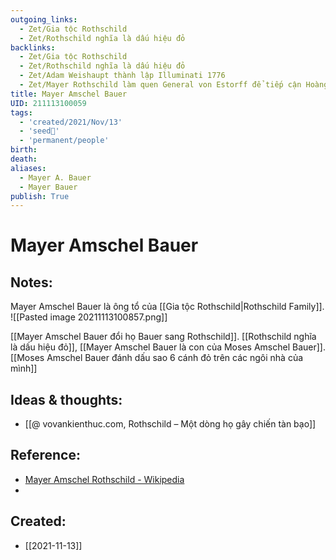 ```yaml
---
outgoing_links:
  - Zet/Gia tộc Rothschild
  - Zet/Rothschild nghĩa là dấu hiệu đỏ
backlinks:
  - Zet/Gia tộc Rothschild
  - Zet/Rothschild nghĩa là dấu hiệu đỏ
  - Zet/Adam Weishaupt thành lập Illuminati 1776
  - Zet/Mayer Rothschild làm quen General von Estorff để tiếp cận Hoàng tộc William IX
title: Mayer Amschel Bauer
UID: 211113100059
tags:
  - 'created/2021/Nov/13'
  - 'seed🥜'
  - 'permanent/people'
birth: 
death: 
aliases:
  - Mayer A. Bauer
  - Mayer Bauer
publish: True
---
```

# Mayer Amschel Bauer

## Notes:
Mayer Amschel Bauer là ông tổ của [[Gia tộc Rothschild|Rothschild Family]].
![[Pasted image 20211113100857.png]]

[[Mayer Amschel Bauer đổi họ Bauer sang Rothschild]]. [[Rothschild nghĩa là dấu hiệu đỏ]], [[Mayer Amschel Bauer là con của Moses Amschel Bauer]]. [[Moses Amschel Bauer đánh dấu sao 6 cánh đỏ trên các ngôi nhà của mình]]

## Ideas & thoughts:
- [[@ vovankienthuc.com, Rothschild – Một dòng họ gây chiến tàn bạo]]

## Reference:
- [Mayer Amschel Rothschild - Wikipedia](https://en.wikipedia.org/wiki/Mayer_Amschel_Rothschild)
- 
## Created:
- [[2021-11-13]]

